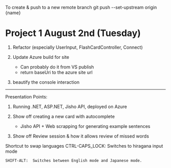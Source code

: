 To create & push to a new remote branch
git push --set-upstream origin {name}

# Project 1 August 2nd (Tuesday)



1. Refactor (especially UserInput, FlashCardController, Connect)


2. Update Azure build for site
    - Can probably do it from VS publish
    - return baseUri to the azure site url


3. beautify the console interaction




--------------------------------------------------------------------------------

Presentation Points:
1. Running .NET, ASP.NET, Jisho API, deployed on Azure

2. Show off creating a new card with autocomplete
    - Jisho API + Web scrapping for generating example sentences

3. Show off Review session & how it allows review of missed words



Shortcut to swap languages
    CTRL-CAPS_LOCK: Switches to hiragana input mode

    SHIFT-ALT:  Switches between English mode and Japanese mode.